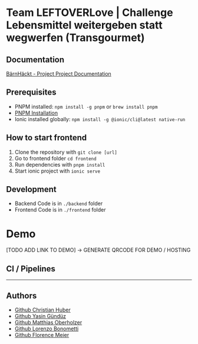 # Team LEFTOVERLove | Challenge Lebensmittel weitergeben statt wegwerfen (Transgourmet)

## Documentation

[BärnHäckt - Project Project Documentation](./project_documentation.md)

## Prerequisites

- PNPM installed: `npm install -g pnpm` or `brew install pnpm`
- [PNPM Installation](https://pnpm.io/installation)
- Ionic installed globally: `npm install -g @ionic/cli@latest native-run`

## How to start frontend

1. Clone the repository with `git clone [url]`
2. Go to frontend folder `cd frontend`
3. Run dependencies with `pnpm install`
4. Start ionic project with `ionic serve`

## Development

- Backend Code is in `./backend` folder
- Frontend Code is in `./frontend` folder

# Demo
[TODO ADD LINK TO DEMO] -> GENERATE QRCODE FOR DEMO / HOSTING


## CI / Pipelines

---

## Authors
- [Github Christian Huber](https://github.com/jarheadcore)
- [Github Yasin Gündüz](https://github.com/yguenduez)
- [Github Matthias Oberholzer](https://github.com/githubUser3454321)
- [Github Lorenzo Bonometti](https://github.com/Poisonlocket)
- [Github Florence Meier](https://github.com/Tamalera)
